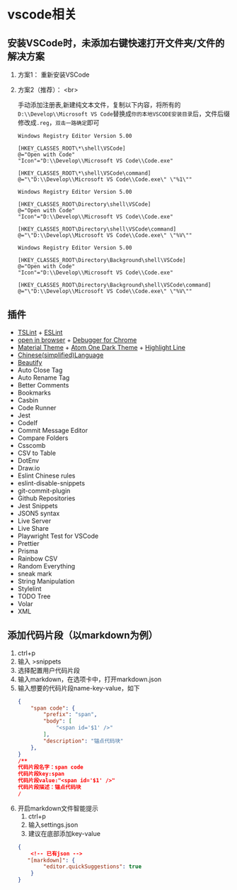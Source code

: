 
# vscode相关

## 安装VSCode时，未添加右键快速打开文件夹/文件的解决方案

1. 方案1： 重新安装VSCode
2. 方案2（推荐）： \<br>

    手动添加注册表,新建纯文本文件，复制以下内容，将所有的`D:\\Develop\\Microsoft VS Code`替换成`你的本地VSCODE安装目录`后，文件后缀修改成`.reg`，`双击一路确定`即可
    ```reg
    Windows Registry Editor Version 5.00

    [HKEY_CLASSES_ROOT\*\shell\VSCode]
    @="Open with Code"
    "Icon"="D:\\Develop\\Microsoft VS Code\\Code.exe"

    [HKEY_CLASSES_ROOT\*\shell\VSCode\command]
    @="\"D:\\Develop\\Microsoft VS Code\\Code.exe\" \"%1\""

    Windows Registry Editor Version 5.00

    [HKEY_CLASSES_ROOT\Directory\shell\VSCode]
    @="Open with Code"
    "Icon"="D:\\Develop\\Microsoft VS Code\\Code.exe"

    [HKEY_CLASSES_ROOT\Directory\shell\VSCode\command]
    @="\"D:\\Develop\\Microsoft VS Code\\Code.exe\" \"%V\""

    Windows Registry Editor Version 5.00

    [HKEY_CLASSES_ROOT\Directory\Background\shell\VSCode]
    @="Open with Code"
    "Icon"="D:\\Develop\\Microsoft VS Code\\Code.exe"

    [HKEY_CLASSES_ROOT\Directory\Background\shell\VSCode\command]
    @="\"D:\\Develop\\Microsoft VS Code\\Code.exe\" \"%V\""
    ```

## 插件
- [TSLint]() + [ESLint]()
- [open in browser]() + [Debugger for Chrome]()
- [Material Theme]() + [Atom One Dark Theme]() + [Highlight Line]()
- [Chinese(simplified)Language]()
- [Beautify]()
- Auto Close Tag
- Auto Rename Tag
- Better Comments
- Bookmarks
- Casbin
- Code Runner
- Jest
- CodeIf
- Commit Message Editor
- Compare Folders
- Csscomb
- CSV to Table
- DotEnv
- Draw.io
- Eslint Chinese rules
- eslint-disable-snippets
- git-commit-plugin
- Github Repositories
- Jest Snippets
- JSON5 syntax
- Live Server
- Live Share
- Playwright Test for VSCode
- Prettier
- Prisma
- Rainbow CSV
- Random Everything
- sneak mark
- String Manipulation
- Stylelint
- TODO Tree
- Volar
- XML

## 添加代码片段（以markdown为例）

1. ctrl+p
2. 输入 >snippets
3. 选择配置用户代码片段
4. 输入markdown，在选项卡中，打开markdown.json
5. 输入想要的代码片段name-key-value，如下
    ```json
    {
        "span code": {
            "prefix": "span",
            "body": [
                "<span id='$1' />"
            ],
            "description": "锚点代码块"
        },
    }
    /**
    代码片段名字：span code
    代码片段key:span
    代码片段value:"<span id='$1' />"
    代码片段描述：锚点代码块
    /
    ```
6. 开启markdown文件智能提示
    1. ctrl+p
    2. 输入settings.json
    3. 建议在底部添加key-value
    ```json
    {
        <!-- 已有json -->
       "[markdown]": {
            "editor.quickSuggestions": true
        }
    }
    ```

